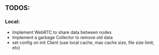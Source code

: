 ## TODOS:

### Local:

- Implement WebRTC to share data between nodes
- Implement a garbage Collector to remove old data
- set config on init Client (use local cache, max cache size, file size limit, etc)
